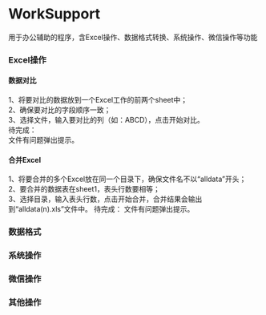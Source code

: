 # WorkSupport
用于办公辅助的程序，含Excel操作、数据格式转换、系统操作、微信操作等功能

### Excel操作
#### 数据对比
1、将要对比的数据放到一个Excel工作的前两个sheet中；  
2、确保要对比的字段顺序一致；  
3、选择文件，输入要对比的列（如：ABCD），点击开始对比。  
待完成：  
文件有问题弹出提示。

#### 合并Excel
1、将要合并的多个Excel放在同一个目录下，确保文件名不以“alldata”开头；  
2、要合并的数据表在sheet1，表头行数要相等；  
3、选择目录，输入表头行数，点击开始合并，合并结果会输出到“alldata(n).xls”文件中。 
待完成：
文件有问题弹出提示。

### 数据格式

### 系统操作

### 微信操作
### 其他操作
